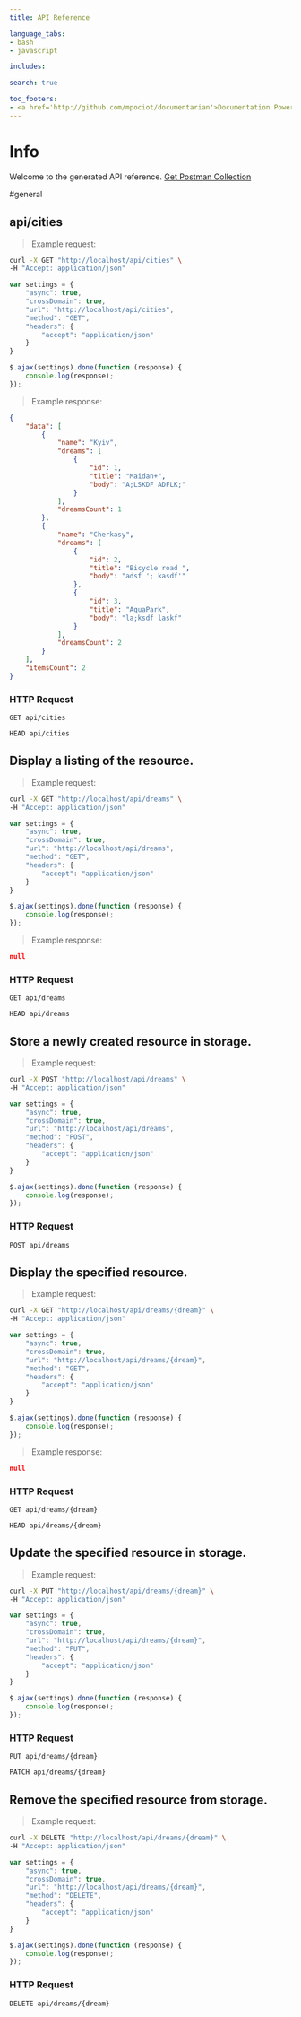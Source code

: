 ```yaml
---
title: API Reference

language_tabs:
- bash
- javascript

includes:

search: true

toc_footers:
- <a href='http://github.com/mpociot/documentarian'>Documentation Powered by Documentarian</a>
---
```

<!-- START_INFO -->
# Info

Welcome to the generated API reference.
[Get Postman Collection](http://localhost/docs/collection.json)
<!-- END_INFO -->

#general
<!-- START_95c756966535852ee34bc69ddf0644e6 -->
## api/cities

> Example request:

```bash
curl -X GET "http://localhost/api/cities" \
-H "Accept: application/json"
```

```javascript
var settings = {
    "async": true,
    "crossDomain": true,
    "url": "http://localhost/api/cities",
    "method": "GET",
    "headers": {
        "accept": "application/json"
    }
}

$.ajax(settings).done(function (response) {
    console.log(response);
});
```

> Example response:

```json
{
    "data": [
        {
            "name": "Kyiv",
            "dreams": [
                {
                    "id": 1,
                    "title": "Maidan+",
                    "body": "A;LSKDF ADFLK;"
                }
            ],
            "dreamsCount": 1
        },
        {
            "name": "Cherkasy",
            "dreams": [
                {
                    "id": 2,
                    "title": "Bicycle road ",
                    "body": "adsf '; kasdf'"
                },
                {
                    "id": 3,
                    "title": "AquaPark",
                    "body": "la;ksdf laskf"
                }
            ],
            "dreamsCount": 2
        }
    ],
    "itemsCount": 2
}
```

### HTTP Request
`GET api/cities`

`HEAD api/cities`


<!-- END_95c756966535852ee34bc69ddf0644e6 -->

<!-- START_c33b85881339fcf3433d5bbf0f409f8b -->
## Display a listing of the resource.

> Example request:

```bash
curl -X GET "http://localhost/api/dreams" \
-H "Accept: application/json"
```

```javascript
var settings = {
    "async": true,
    "crossDomain": true,
    "url": "http://localhost/api/dreams",
    "method": "GET",
    "headers": {
        "accept": "application/json"
    }
}

$.ajax(settings).done(function (response) {
    console.log(response);
});
```

> Example response:

```json
null
```

### HTTP Request
`GET api/dreams`

`HEAD api/dreams`


<!-- END_c33b85881339fcf3433d5bbf0f409f8b -->

<!-- START_696d190fd405ecb8d3fcbe3c7b4f98bb -->
## Store a newly created resource in storage.

> Example request:

```bash
curl -X POST "http://localhost/api/dreams" \
-H "Accept: application/json"
```

```javascript
var settings = {
    "async": true,
    "crossDomain": true,
    "url": "http://localhost/api/dreams",
    "method": "POST",
    "headers": {
        "accept": "application/json"
    }
}

$.ajax(settings).done(function (response) {
    console.log(response);
});
```


### HTTP Request
`POST api/dreams`


<!-- END_696d190fd405ecb8d3fcbe3c7b4f98bb -->

<!-- START_01ff190116932b9367ddccb2d6996e62 -->
## Display the specified resource.

> Example request:

```bash
curl -X GET "http://localhost/api/dreams/{dream}" \
-H "Accept: application/json"
```

```javascript
var settings = {
    "async": true,
    "crossDomain": true,
    "url": "http://localhost/api/dreams/{dream}",
    "method": "GET",
    "headers": {
        "accept": "application/json"
    }
}

$.ajax(settings).done(function (response) {
    console.log(response);
});
```

> Example response:

```json
null
```

### HTTP Request
`GET api/dreams/{dream}`

`HEAD api/dreams/{dream}`


<!-- END_01ff190116932b9367ddccb2d6996e62 -->

<!-- START_59b477f5c319530388c01684e52dda45 -->
## Update the specified resource in storage.

> Example request:

```bash
curl -X PUT "http://localhost/api/dreams/{dream}" \
-H "Accept: application/json"
```

```javascript
var settings = {
    "async": true,
    "crossDomain": true,
    "url": "http://localhost/api/dreams/{dream}",
    "method": "PUT",
    "headers": {
        "accept": "application/json"
    }
}

$.ajax(settings).done(function (response) {
    console.log(response);
});
```


### HTTP Request
`PUT api/dreams/{dream}`

`PATCH api/dreams/{dream}`


<!-- END_59b477f5c319530388c01684e52dda45 -->

<!-- START_acafb676255934aab32ea304794172c6 -->
## Remove the specified resource from storage.

> Example request:

```bash
curl -X DELETE "http://localhost/api/dreams/{dream}" \
-H "Accept: application/json"
```

```javascript
var settings = {
    "async": true,
    "crossDomain": true,
    "url": "http://localhost/api/dreams/{dream}",
    "method": "DELETE",
    "headers": {
        "accept": "application/json"
    }
}

$.ajax(settings).done(function (response) {
    console.log(response);
});
```


### HTTP Request
`DELETE api/dreams/{dream}`


<!-- END_acafb676255934aab32ea304794172c6 -->

